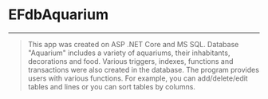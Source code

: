 # EFdbAquarium
***
> This app was created on ASP .NET Core and MS SQL.
> Database "Aquarium" includes a variety of aquariums, their inhabitants, decorations and food.
> Various triggers, indexes, functions and transactions were also created in the database.
> The program provides users with various functions.
> For example, you can add/delete/edit tables and lines or you can sort tables by columns.
